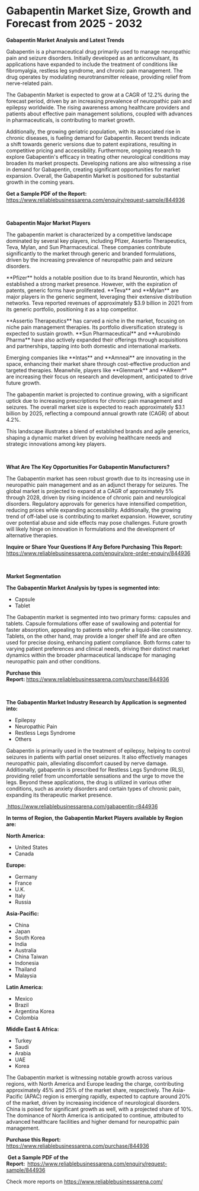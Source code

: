 <p><h1>Gabapentin Market Size, Growth and Forecast from 2025 - 2032</h1></p><p><strong>Gabapentin Market Analysis and Latest Trends</strong></p>
<p><p>Gabapentin is a pharmaceutical drug primarily used to manage neuropathic pain and seizure disorders. Initially developed as an anticonvulsant, its applications have expanded to include the treatment of conditions like fibromyalgia, restless leg syndrome, and chronic pain management. The drug operates by modulating neurotransmitter release, providing relief from nerve-related pain.</p><p>The Gabapentin Market is expected to grow at a CAGR of 12.2% during the forecast period, driven by an increasing prevalence of neuropathic pain and epilepsy worldwide. The rising awareness among healthcare providers and patients about effective pain management solutions, coupled with advances in pharmaceuticals, is contributing to market growth. </p><p>Additionally, the growing geriatric population, with its associated rise in chronic diseases, is fueling demand for Gabapentin. Recent trends indicate a shift towards generic versions due to patent expirations, resulting in competitive pricing and accessibility. Furthermore, ongoing research to explore Gabapentin's efficacy in treating other neurological conditions may broaden its market prospects. Developing nations are also witnessing a rise in demand for Gabapentin, creating significant opportunities for market expansion. Overall, the Gabapentin Market is positioned for substantial growth in the coming years.</p></p>
<p><strong>Get a Sample PDF of the Report:&nbsp;</strong> <a href="https://www.reliablebusinessarena.com/enquiry/request-sample/844936?utm_campaign=2175&utm_medium=2&utm_source=Github&utm_content=ia&utm_term=08032025&utm_id=gabapentin">https://www.reliablebusinessarena.com/enquiry/request-sample/844936</a></p>
<p>&nbsp;</p>
<p><strong>Gabapentin Major Market Players</strong></p>
<p><p>The gabapentin market is characterized by a competitive landscape dominated by several key players, including Pfizer, Assertio Therapeutics, Teva, Mylan, and Sun Pharmaceutical. These companies contribute significantly to the market through generic and branded formulations, driven by the increasing prevalence of neuropathic pain and seizure disorders.</p><p>**Pfizer** holds a notable position due to its brand Neurontin, which has established a strong market presence. However, with the expiration of patents, generic forms have proliferated. **Teva** and **Mylan** are major players in the generic segment, leveraging their extensive distribution networks. Teva reported revenues of approximately $3.9 billion in 2021 from its generic portfolio, positioning it as a top competitor.</p><p>**Assertio Therapeutics** has carved a niche in the market, focusing on niche pain management therapies. Its portfolio diversification strategy is expected to sustain growth. **Sun Pharmaceutical** and **Aurobindo Pharma** have also actively expanded their offerings through acquisitions and partnerships, tapping into both domestic and international markets.</p><p>Emerging companies like **Intas** and **Amneal** are innovating in the space, enhancing their market share through cost-effective production and targeted therapies. Meanwhile, players like **Glenmark** and **Alkem** are increasing their focus on research and development, anticipated to drive future growth.</p><p>The gabapentin market is projected to continue growing, with a significant uptick due to increasing prescriptions for chronic pain management and seizures. The overall market size is expected to reach approximately $3.1 billion by 2025, reflecting a compound annual growth rate (CAGR) of about 4.2%.</p><p>This landscape illustrates a blend of established brands and agile generics, shaping a dynamic market driven by evolving healthcare needs and strategic innovations among key players.</p></p>
<p>&nbsp;</p>
<p><strong>What Are The Key Opportunities For Gabapentin Manufacturers?</strong></p>
<p><p>The Gabapentin market has seen robust growth due to its increasing use in neuropathic pain management and as an adjunct therapy for seizures. The global market is projected to expand at a CAGR of approximately 5% through 2028, driven by rising incidence of chronic pain and neurological disorders. Regulatory approvals for generics have intensified competition, reducing prices while expanding accessibility. Additionally, the growing trend of off-label use is contributing to market expansion. However, scrutiny over potential abuse and side effects may pose challenges. Future growth will likely hinge on innovation in formulations and the development of alternative therapies.</p></p>
<p><strong>Inquire or Share Your Questions If Any Before Purchasing This Report:</strong> <a href="https://www.reliablebusinessarena.com/enquiry/pre-order-enquiry/844936?utm_campaign=2175&utm_medium=2&utm_source=Github&utm_content=ia&utm_term=08032025&utm_id=gabapentin">https://www.reliablebusinessarena.com/enquiry/pre-order-enquiry/844936</a></p>
<p>&nbsp;</p>
<p><strong>Market Segmentation</strong></p>
<p><strong>The Gabapentin Market Analysis by types is segmented into:</strong></p>
<p><ul><li>Capsule</li><li>Tablet</li></ul></p>
<p><p>The Gabapentin market is segmented into two primary forms: capsules and tablets. Capsule formulations offer ease of swallowing and potential for faster absorption, appealing to patients who prefer a liquid-like consistency. Tablets, on the other hand, may provide a longer shelf life and are often used for precise dosing, enhancing patient compliance. Both forms cater to varying patient preferences and clinical needs, driving their distinct market dynamics within the broader pharmaceutical landscape for managing neuropathic pain and other conditions.</p></p>
<p><strong>Purchase this Report:&nbsp;</strong><a href="https://www.reliablebusinessarena.com/purchase/844936?utm_campaign=2175&utm_medium=2&utm_source=Github&utm_content=ia&utm_term=08032025&utm_id=gabapentin">https://www.reliablebusinessarena.com/purchase/844936</a></p>
<p>&nbsp;</p>
<p><strong>The Gabapentin Market Industry Research by Application is segmented into:</strong></p>
<p><ul><li>Epilepsy</li><li>Neuropathic Pain</li><li>Restless Legs Syndrome</li><li>Others</li></ul></p>
<p><p>Gabapentin is primarily used in the treatment of epilepsy, helping to control seizures in patients with partial onset seizures. It also effectively manages neuropathic pain, alleviating discomfort caused by nerve damage. Additionally, gabapentin is prescribed for Restless Legs Syndrome (RLS), providing relief from uncomfortable sensations and the urge to move the legs. Beyond these applications, the drug is utilized in various other conditions, such as anxiety disorders and certain types of chronic pain, expanding its therapeutic market presence.</p></p>
<p><a href="https://www.reliablebusinessarena.com/gabapentin-r844936?utm_campaign=2175&utm_medium=2&utm_source=Github&utm_content=ia&utm_term=08032025&utm_id=gabapentin">&nbsp;https://www.reliablebusinessarena.com/gabapentin-r844936</a></p>
<p><strong>In terms of Region, the Gabapentin Market Players available by Region are:</strong></p>
<p>
    <p> <strong> North America: </strong>
        <ul>
            <li>United States</li>
            <li>Canada</li>
        </ul>
        </p> 
    <p> <strong> Europe: </strong>
        <ul>
            <li>Germany</li>
            <li>France</li>
            <li>U.K.</li>
            <li>Italy</li>
            <li>Russia</li>
        </ul>
        </p> 
    <p> <strong> Asia-Pacific: </strong>
        <ul>
            <li>China</li>
            <li>Japan</li>
            <li>South Korea</li>
            <li>India</li>
            <li>Australia</li>
            <li>China Taiwan</li>
            <li>Indonesia</li>
            <li>Thailand</li>
            <li>Malaysia</li>
        </ul>
        </p> 
    <p> <strong> Latin America: </strong>
        <ul>
            <li>Mexico</li>
            <li>Brazil</li>
            <li>Argentina Korea</li>
            <li>Colombia</li>
        </ul>
        </p> 
    <p> <strong> Middle East & Africa: </strong>
        <ul>
            <li>Turkey</li>
            <li>Saudi</li>
            <li>Arabia</li>
            <li>UAE</li>
            <li>Korea</li>
        </ul>
    </p>
    </p>
<p><p>The Gabapentin market is witnessing notable growth across various regions, with North America and Europe leading the charge, contributing approximately 45% and 25% of the market share, respectively. The Asia-Pacific (APAC) region is emerging rapidly, expected to capture around 20% of the market, driven by increasing incidence of neurological disorders. China is poised for significant growth as well, with a projected share of 10%. The dominance of North America is anticipated to continue, attributed to advanced healthcare facilities and higher demand for neuropathic pain management.</p></p>
<p><strong>Purchase this Report: </strong><a href="https://www.reliablebusinessarena.com/purchase/844936?utm_campaign=2175&utm_medium=2&utm_source=Github&utm_content=ia&utm_term=08032025&utm_id=gabapentin">https://www.reliablebusinessarena.com/purchase/844936</a></p>
<p>&nbsp;<strong>Get a Sample PDF of the Report:&nbsp;&nbsp;</strong><a href="https://www.reliablebusinessarena.com/enquiry/request-sample/844936?utm_campaign=2175&utm_medium=2&utm_source=Github&utm_content=ia&utm_term=08032025&utm_id=gabapentin">https://www.reliablebusinessarena.com/enquiry/request-sample/844936</a></p>
<p><strong></strong></p>
<p>Check more reports on <a href="https://www.reliablebusinessarena.com/?utm_campaign=2175&utm_medium=2&utm_source=Github&utm_content=ia&utm_term=08032025&utm_id=gabapentin">https://www.reliablebusinessarena.com/</a></p>